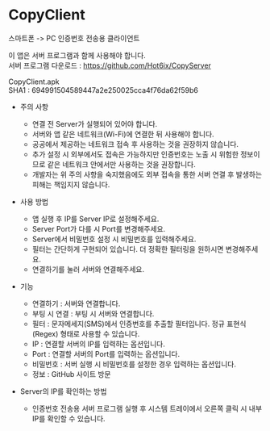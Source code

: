 # CopyClient

스마트폰 -> PC 인증번호 전송용 클라이언트

이 앱은 서버 프로그램과 함께 사용해야 합니다.  
서버 프로그램 다운로드 : https://github.com/Hot6ix/CopyServer

CopyClient.apk  
SHA1 : 694991504589447a2e250025cca4f76da62f59b6

- 주의 사항
  - 연결 전 Server가 실행되어 있어야 합니다.
  - 서버와 앱 같은 네트워크(Wi-Fi)에 연결한 뒤 사용해야 합니다.
  - 공공에서 제공하는 네트워크 접속 후 사용하는 것을 권장하지 않습니다.
  - 추가 설정 시 외부에서도 접속은 가능하지만 인증번호는 노출 시 위험한 정보이므로 같은 네트워크 안에서만 사용하는 것을 권장합니다.
  - 개발자는 위 주의 사항을 숙지했음에도 외부 접속을 통한 서버 연결 후 발생하는 피해는 책임지지 않습니다.

- 사용 방법
  - 앱 실행 후 IP를 Server IP로 설정해주세요.
  - Server Port가 다를 시 Port를 변경해주세요.
  - Server에서 비밀번호 설정 시 비밀번호를 입력해주세요.
  - 필터는 간단하게 구현되어 있습니다. 더 정확한 필터링을 원하시면 변경해주세요.
  - 연결하기를 눌러 서버와 연결해주세요.
  
- 기능
  - 연결하기 : 서버와 연결합니다.
  - 부팅 시 연결 : 부팅 시 서버와 연결합니다.
  - 필터 : 문자메세지(SMS)에서 인증번호를 추출할 필터입니다. 정규 표현식(Regex) 형태로 사용할 수 있습니다.
  - IP : 연결할 서버의 IP를 입력하는 옵션입니다.
  - Port : 연결할 서버의 Port를 입력하는 옵션입니다.
  - 비밀번호 : 서버 실행 시 비밀번호를 설정한 경우 입력하는 옵션입니다.
  - 정보 : GitHub 사이트 방문
  
- Server의 IP를 확인하는 방법
  - 인증번호 전송용 서버 프로그램 실행 후 시스템 트레이에서 오른쪽 클릭 시 내부 IP를 확인할 수 있습니다.
